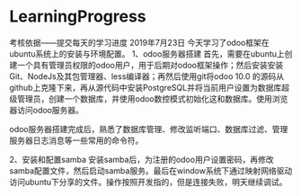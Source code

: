 # LearningProgress
考核依据——提交每天的学习进度
2019年7月23日
今天学习了odoo框架在ubuntu系统上的安装与环境配置。
1、odoo服务器搭建
首先，需要在ubuntu上创建一个具有管理员权限的odoo用户，用于后期对odoo框架操作；然后安装安装Git、NodeJs及其包管理器、less编译器；再然后使用git将odoo 10.0 的源码从github上克隆下来，再从源代码中安装PostgreSQL并将当前用户设置为数据库超级管理员，创建一个数据库，并使用odoo数控模式初始化这和数据库。使用浏览器访问odoo服务器。

odoo服务器搭建完成后，熟悉了数据库管理、修改监听端口、数据库过滤、管理服务器日志消息等一些常用的命令符。

2、安装和配置samba
安装samba后，为注册的odoo用户设置密码，再修改samba配置文件，然后启动samba服务。最后在window系统下通过映射网络驱动访问ubuntu下分享的文件。操作按照开发指的，但是连接失败，明天继续调试。
